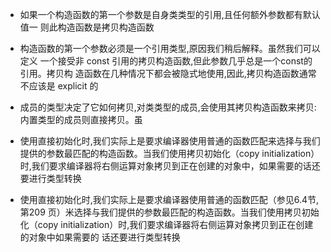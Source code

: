 
- 如果一个构造函数的第一个参数是自身类类型的引用,且任何额外参数都有默认值一
则此构造函数是拷贝构造函数

- 构造函数的第一个参数必须是一个引用类型,原因我们稍后解释。虽然我们可以定义
一个接受非 const 引用的拷贝构造函数,但此参数几乎总是一个const的引用。拷贝构
造函数在几种情况下都会被隐式地使用,因此,拷贝构造函数通常不应该是 explicit
的
- 成员的类型决定了它如何拷贝,对类类型的成员,会使用其拷贝构造函数来拷贝:
内置类型的成员则直接拷贝。虽

- 使用直接初始化时,我们实际上是要求编译器使用普通的函数匹配来选择与我们提供的参数最匹配的构造函数。当我们使用拷贝初始化（copy
initialization）时,我们要求编译器将右侧运算对象拷贝到正在创建的对象中，如果需要的话还要进行类型转换

- 使用直接初始化时,我们实际上是要求编译器使用普通的函数匹配（参见6.4节,第209
页）米选择与我们提供的参数最匹配的构造函数。当我们使用拷贝初始化（copy
initialization）时,我们要求编译器将右侧运算对象拷贝到正在创建的对象中如果需要的
话还要进行类型转换
